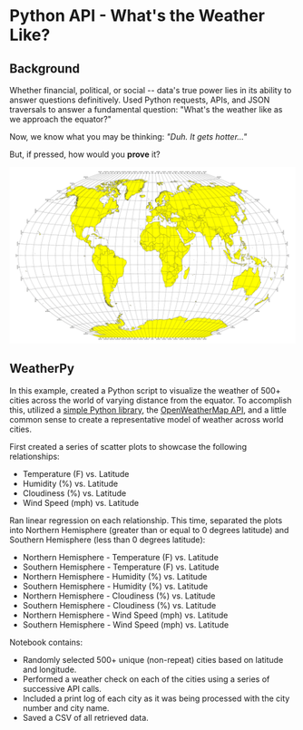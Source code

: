 # Python API - What's the Weather Like?

## Background

Whether financial, political, or social -- data's true power lies in its ability to answer questions definitively. Used Python requests, APIs, and JSON traversals to answer a fundamental question: "What's the weather like as we approach the equator?"

Now, we know what you may be thinking: _"Duh. It gets hotter..."_

But, if pressed, how would you **prove** it?

![Equator](Images/equatorsign.png)



## WeatherPy

In this example, created a Python script to visualize the weather of 500+ cities across the world of varying distance from the equator. To accomplish this, utilized a [simple Python library](https://pypi.python.org/pypi/citipy), the [OpenWeatherMap API](https://openweathermap.org/api), and a little common sense to create a representative model of weather across world cities.

First created a series of scatter plots to showcase the following relationships:

* Temperature (F) vs. Latitude
* Humidity (%) vs. Latitude
* Cloudiness (%) vs. Latitude
* Wind Speed (mph) vs. Latitude

Ran linear regression on each relationship. This time, separated the plots into Northern Hemisphere (greater than or equal to 0 degrees latitude) and Southern Hemisphere (less than 0 degrees latitude):

* Northern Hemisphere - Temperature (F) vs. Latitude
* Southern Hemisphere - Temperature (F) vs. Latitude
* Northern Hemisphere - Humidity (%) vs. Latitude
* Southern Hemisphere - Humidity (%) vs. Latitude
* Northern Hemisphere - Cloudiness (%) vs. Latitude
* Southern Hemisphere - Cloudiness (%) vs. Latitude
* Northern Hemisphere - Wind Speed (mph) vs. Latitude
* Southern Hemisphere - Wind Speed (mph) vs. Latitude

Notebook contains:

* Randomly selected 500+ unique (non-repeat) cities based on latitude and longitude.
* Performed a weather check on each of the cities using a series of successive API calls.
* Included a print log of each city as it was being processed with the city number and city name.
* Saved a CSV of all retrieved data.

